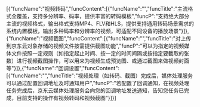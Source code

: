 [{"funcName":"视频转码","funcContent":[{"funcName":"","funcTitle":"主流格式全覆盖，支持多分辨率、码率，提供丰富的转码模板","funcP":"支持绝大部分主流的视频格式，输出格式支持MP4、FLV和HLS，提供支持通用转码场景需求的系统内置模板，输出多种码率和分辨率的视频，可适配不同设备的播放场景"}]},{"funcName":"视频截图","funcContent":[{"funcName":"","funcTitle":"对上传到京东云对象存储的视频文件按需提供截图功能","funcP":"可以为指定的视频媒体文件按照一定规则（如指定起止时间、按一定的时间间隔或按指定要截取的张数）进行视频截图操作，可以用来为视频生成预览图、或通过截图来做视频封面等"}]},{"funcName":"回调设置","funcContent":[{"funcName":"","funcTitle":"视频处理（如转码、截图）完成后，媒体处理服务可以通过配置回调地址及时通知用户","funcP":"若配置了回调通知，在视频处理任务完成后，京东云媒体处理服务会向您的回调地址发送通知，告知您任务已完成，目前支持的操作有视频转码和视频截图"}]}]